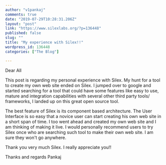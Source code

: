```yaml
---
author: "v1pankaj"
comments: true
date: "2019-07-29T10:28:31.206Z"
layout: "post"
link: "https://www.silexlabs.org/?p=136448"
published: false
slug: ""
title: "My experience with Silex!!"
wordpress_id: 136448
categories: ["The Blog"]

---
```

Dear All

This post is regarding my personal experience with Silex. My hunt for a tool to create my own web site ended on Silex. I jumped over to google and started searching for a tool that could have some features like easy to use, mature and integration capabilities with several other third party tools/ frameworks, I landed up on this great open source tool.

The best feature of Silex is its component based architecture. The User Interface is so easy that a novice user can start creating his own web site in a short span of time. I too went ahead and created my own web site and I am thinking of making it live. I would personally recommend users to try Silex once who are searching such tool to make their own web site. I am sure they won't go anywhere.

Thank you very much Silex. I really appreciate you!!

Thanks and regards
Pankaj

